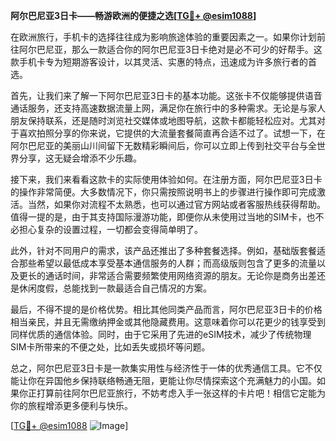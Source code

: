 **阿尔巴尼亚3日卡——畅游欧洲的便捷之选[[TG💪+ @esim1088](https://t.me/s/esim1088)]**

在欧洲旅行，手机卡的选择往往成为影响旅途体验的重要因素之一。如果你计划前往阿尔巴尼亚，那么一款适合你的阿尔巴尼亚3日卡绝对是必不可少的好帮手。这款手机卡专为短期游客设计，以其灵活、实惠的特点，迅速成为许多旅行者的首选。

首先，让我们来了解一下阿尔巴尼亚3日卡的基本功能。这张卡不仅能够提供语音通话服务，还支持高速数据流量上网，满足你在旅行中的多种需求。无论是与家人朋友保持联系，还是随时浏览社交媒体或地图导航，这款卡都能轻松应对。尤其对于喜欢拍照分享的你来说，它提供的大流量套餐简直再合适不过了。试想一下，在阿尔巴尼亚的美丽山川间留下无数精彩瞬间后，你可以立即上传到社交平台与全世界分享，这无疑会增添不少乐趣。

接下来，我们来看看这款卡的实际使用体验如何。在注册方面，阿尔巴尼亚3日卡的操作非常简便。大多数情况下，你只需按照说明书上的步骤进行操作即可完成激活。当然，如果你对流程不太熟悉，也可以通过官方网站或者客服热线获得帮助。值得一提的是，由于其支持国际漫游功能，即便你从未使用过当地的SIM卡，也不必担心复杂的设置过程，一切都会变得简单明了。

此外，针对不同用户的需求，该产品还推出了多种套餐选择。例如，基础版套餐适合那些希望以最低成本享受基本通信服务的人群；而高级版则包含了更多的流量以及更长的通话时间，非常适合需要频繁使用网络资源的朋友。无论你是商务出差还是休闲度假，总能找到一款最适合自己情况的方案。

最后，不得不提的是价格优势。相比其他同类产品而言，阿尔巴尼亚3日卡的价格相当亲民，并且无需缴纳押金或其他隐藏费用。这意味着你可以花更少的钱享受到同样优质的通信体验。同时，由于它采用了先进的eSIM技术，减少了传统物理SIM卡所带来的不便之处，比如丢失或损坏等问题。

总之，阿尔巴尼亚3日卡是一款集实用性与经济性于一体的优秀通信工具。它不仅能让你在异国他乡保持联络畅通无阻，更能让你尽情探索这个充满魅力的小国。如果你正打算前往阿尔巴尼亚旅行，不妨考虑入手一张这样的卡片吧！相信它定能为你的旅程增添更多便利与快乐。

[[TG💪+ @esim1088](https://t.me/s/esim1088) ![Image](https://i.postimg.cc/4NQfJmqS/Snipaste-2025-05-13-00-14-12.png)]